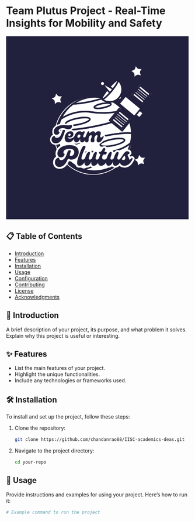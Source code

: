 # Team Plutus Project - Real-Time Insights for Mobility and Safety

![Project Logo](Plutus-logo.png)

## 📋 Table of Contents
- [Introduction](#introduction)
- [Features](#features)
- [Installation](#installation)
- [Usage](#usage)
- [Configuration](#configuration)
- [Contributing](#contributing)
- [License](#license)
- [Acknowledgments](#acknowledgments)

## 📝 Introduction
A brief description of your project, its purpose, and what problem it solves. Explain why this project is useful or interesting.

## ✨ Features
- List the main features of your project.
- Highlight the unique functionalities.
- Include any technologies or frameworks used.

## 🛠️ Installation
To install and set up the project, follow these steps:

1. Clone the repository:
    ```bash
    git clone https://github.com/chandanrao88/IISC-academics-deas.git
    ```
2. Navigate to the project directory:
    ```bash
    cd your-repo
    ```

## 🚀 Usage
Provide instructions and examples for using your project. Here’s how to run it:

```bash
# Example command to run the project

